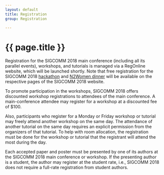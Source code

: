 ```yaml
---
layout: default
title: Registration
group: Registration

---
```




# {{ page.title }}
Registration for the SIGCOMM 2018 main conference (including all its parallel events), workshops, and tutorials is managed via a RegOnline website, which will be launched shortly. Note that free registration for the
SIGCOMM 2018 [hackathon](https://conferences.sigcomm.org/sigcomm/2018/hackathon.html) and [N2Women dinner](https://conferences.sigcomm.org/sigcomm/2018/n2women_dinner.html) will be available on the respective pages of the SIGCOMM 2018 website.

To promote participation in the workshops, SIGCOMM 2018 offers discounted
workshop registrations to attendees of the main conference. A
main-conference attendee may register for a workshop at a discounted fee of
$100.


Also, participants who register for a Monday or Friday workshop or tutorial
may freely attend another workshop on the same day. The attendance of
another tutorial on the same day requires an explicit permission from the
organizers of that tutorial. To help with room allocation, the registration
must be done for the workshop or tutorial that the registrant will attend
the most during the day.


Each accepted paper and poster must be presented by one of its authors at
the SIGCOMM 2018 main conference or workshop. If the presenting author is a
student, the author may register at the student rate, i.e., SIGCOMM 2018
does not require a full-rate registration from student authors.

